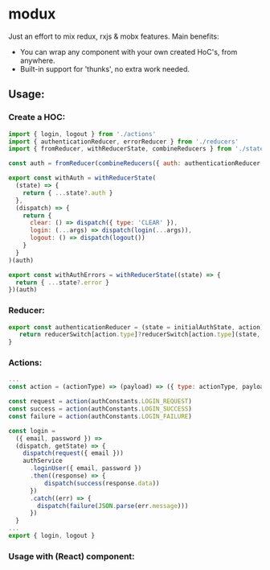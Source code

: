 # modux
Just an effort to mix redux, rxjs &amp; mobx features.
Main benefits:
- You can wrap any component with your own created HoC's, from anywhere.
- Built-in support for 'thunks', no extra work needed.


## Usage: 

### Create a HOC:
```js
import { login, logout } from './actions'
import { authenticationReducer, errorReducer } from './reducers'
import { fromReducer, withReducerState, combineReducers } from './state-utils'

const auth = fromReducer(combineReducers({ auth: authenticationReducer }, { error: errorReducer }))

export const withAuth = withReducerState(
  (state) => {
    return { ...state?.auth }
  },
  (dispatch) => {
    return {
      clear: () => dispatch({ type: 'CLEAR' }),
      login: (...args) => dispatch(login(...args)),
      logout: () => dispatch(logout())
    }
  }
)(auth)

export const withAuthErrors = withReducerState((state) => {
  return { ...state?.error }
})(auth)
```

### Reducer:
```js
export const authenticationReducer = (state = initialAuthState, action) => {
   return reducerSwitch[action.type]?reducerSwitch[action.type](state, action):initialAuthState
}
```

### Actions:
```js
...
const action = (actionType) => (payload) => ({ type: actionType, payload })

const request = action(authConstants.LOGIN_REQUEST)
const success = action(authConstants.LOGIN_SUCCESS)
const failure = action(authConstants.LOGIN_FAILURE)

const login =
  ({ email, password }) =>
  (dispatch, getState) => {
    dispatch(request({ email }))
    authService
      .loginUser({ email, password })
      .then((response) => {
          dispatch(success(response.data))
      })
      .catch((err) => {
        dispatch(failure(JSON.parse(err.message)))
      })
  }
...
export { login, logout }
```

### Usage with (React) component:
```jsx


```
